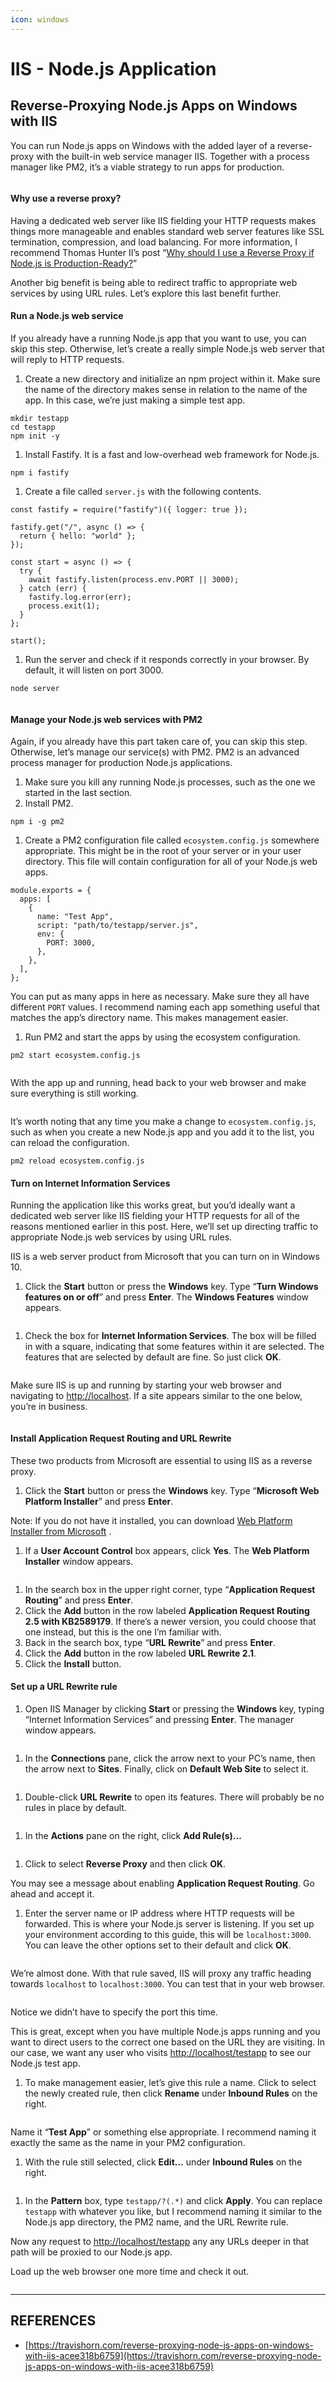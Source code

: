 ```yaml
---
icon: windows
---
```


# IIS - Node.js Application

## Reverse-Proxying Node.js Apps on Windows with IIS

You can run Node.js apps on Windows with the added layer of a reverse-proxy with the built-in web service manager IIS. Together with a process manager like PM2, it’s a viable strategy to run apps for production.

<figure><img src="https://cdn.hashnode.com/res/hashnode/image/upload/v1627410027256/cygUJIQDa.png?auto=compress,format&#x26;format=webp" alt=""><figcaption></figcaption></figure>

#### Why use a reverse proxy? <a href="#why-use-a-reverse-proxy" id="why-use-a-reverse-proxy"></a>

Having a dedicated web server like IIS fielding your HTTP requests makes things more manageable and enables standard web server features like SSL termination, compression, and load balancing. For more information, I recommend Thomas Hunter II’s post “[Why should I use a Reverse Proxy if Node.js is Production-Ready?](https://medium.com/intrinsic/why-should-i-use-a-reverse-proxy-if-node-js-is-production-ready-5a079408b2ca)”

Another big benefit is being able to redirect traffic to appropriate web services by using URL rules. Let’s explore this last benefit further.

#### Run a Node.js web service <a href="#run-a-nodejs-web-service" id="run-a-nodejs-web-service"></a>

If you already have a running Node.js app that you want to use, you can skip this step. Otherwise, let’s create a really simple Node.js web server that will reply to HTTP requests.

1. Create a new directory and initialize an npm project within it. Make sure the name of the directory makes sense in relation to the name of the app. In this case, we’re just making a simple test app.

```
mkdir testapp
cd testapp
npm init -y
```

1. Install Fastify. It is a fast and low-overhead web framework for Node.js.

```
npm i fastify
```

1. Create a file called `server.js` with the following contents.

```
const fastify = require("fastify")({ logger: true });

fastify.get("/", async () => {
  return { hello: "world" };
});

const start = async () => {
  try {
    await fastify.listen(process.env.PORT || 3000);
  } catch (err) {
    fastify.log.error(err);
    process.exit(1);
  }
};

start();
```

1. Run the server and check if it responds correctly in your browser. By default, it will listen on port 3000.

```
node server
```

<figure><img src="https://cdn.hashnode.com/res/hashnode/image/upload/v1627410028991/KYeSLMWah.png?auto=compress,format&#x26;format=webp" alt=""><figcaption></figcaption></figure>

#### Manage your Node.js web services with PM2 <a href="#manage-your-nodejs-web-services-with-pm2" id="manage-your-nodejs-web-services-with-pm2"></a>

Again, if you already have this part taken care of, you can skip this step. Otherwise, let’s manage our service(s) with PM2. PM2 is an advanced process manager for production Node.js applications.

1. Make sure you kill any running Node.js processes, such as the one we started in the last section.
2. Install PM2.

```
npm i -g pm2
```

1. Create a PM2 configuration file called `ecosystem.config.js` somewhere appropriate. This might be in the root of your server or in your user directory. This file will contain configuration for all of your Node.js web apps.

```
module.exports = {
  apps: [
    {
      name: "Test App",
      script: "path/to/testapp/server.js",
      env: {
        PORT: 3000,
      },
    },
  ],
};
```

You can put as many apps in here as necessary. Make sure they all have different `PORT` values. I recommend naming each app something useful that matches the app’s directory name. This makes management easier.

1. Run PM2 and start the apps by using the ecosystem configuration.

```
pm2 start ecosystem.config.js
```

<figure><img src="https://cdn.hashnode.com/res/hashnode/image/upload/v1627410030403/pWcQioFex.png?auto=compress,format&#x26;format=webp" alt=""><figcaption></figcaption></figure>

With the app up and running, head back to your web browser and make sure everything is still working.

<figure><img src="https://cdn.hashnode.com/res/hashnode/image/upload/v1627410031883/6WFmJ4TR-W.png?auto=compress,format&#x26;format=webp" alt=""><figcaption></figcaption></figure>

It’s worth noting that any time you make a change to `ecosystem.config.js`, such as when you create a new Node.js app and you add it to the list, you can reload the configuration.

```
pm2 reload ecosystem.config.js
```

#### Turn on Internet Information Services <a href="#turn-on-internet-information-services" id="turn-on-internet-information-services"></a>

Running the application like this works great, but you’d ideally want a dedicated web server like IIS fielding your HTTP requests for all of the reasons mentioned earlier in this post. Here, we’ll set up directing traffic to appropriate Node.js web services by using URL rules.

IIS is a web server product from Microsoft that you can turn on in Windows 10.

1. Click the **Start** button or press the **Windows** key. Type “**Turn Windows features on or off**” and press **Enter**. The **Windows Features** window appears.

<figure><img src="https://cdn.hashnode.com/res/hashnode/image/upload/v1627410033580/p2ByOHpG4.png?auto=compress,format&#x26;format=webp" alt=""><figcaption></figcaption></figure>

1. Check the box for **Internet Information Services**. The box will be filled in with a square, indicating that some features within it are selected. The features that are selected by default are fine. So just click **OK**.

<figure><img src="https://cdn.hashnode.com/res/hashnode/image/upload/v1627410035063/6freOuBvx.png?auto=compress,format&#x26;format=webp" alt=""><figcaption></figcaption></figure>

Make sure IIS is up and running by starting your web browser and navigating to [http://localhost](http://localhost/). If a site appears similar to the one below, you’re in business.

<figure><img src="https://cdn.hashnode.com/res/hashnode/image/upload/v1627410036623/sC1x6aSY2.png?auto=compress,format&#x26;format=webp" alt=""><figcaption></figcaption></figure>

#### Install Application Request Routing and URL Rewrite <a href="#install-application-request-routing-and-url-rewrite" id="install-application-request-routing-and-url-rewrite"></a>

These two products from Microsoft are essential to using IIS as a reverse proxy.

1. Click the **Start** button or press the **Windows** key. Type “**Microsoft Web Platform Installer**” and press **Enter**.

Note: If you do not have it installed, you can download [Web Platform Installer from Microsoft](https://www.microsoft.com/web/downloads/platform.aspx) .

1. If a **User Account Control** box appears, click **Yes**. The **Web Platform Installer** window appears.

<figure><img src="https://cdn.hashnode.com/res/hashnode/image/upload/v1627410038238/I7m1WX4Hr.png?auto=compress,format&#x26;format=webp" alt=""><figcaption></figcaption></figure>

1. In the search box in the upper right corner, type “**Application Request Routing**” and press **Enter**.
2. Click the **Add** button in the row labeled **Application Request Routing 2.5 with KB2589179**. If there’s a newer version, you could choose that one instead, but this is the one I’m familiar with.
3. Back in the search box, type “**URL Rewrite**” and press **Enter**.
4. Click the **Add** button in the row labeled **URL Rewrite 2.1**.
5. Click the **Install** button.

#### Set up a URL Rewrite rule <a href="#set-up-a-url-rewrite-rule" id="set-up-a-url-rewrite-rule"></a>

1. Open IIS Manager by clicking **Start** or pressing the **Windows** key, typing “Internet Information Services” and pressing **Enter**. The manager window appears.

<figure><img src="https://cdn.hashnode.com/res/hashnode/image/upload/v1627410039981/1hCay_rXn.png?auto=compress,format&#x26;format=webp" alt=""><figcaption></figcaption></figure>

1. In the **Connections** pane, click the arrow next to your PC’s name, then the arrow next to **Sites**. Finally, click on **Default Web Site** to select it.

<figure><img src="https://cdn.hashnode.com/res/hashnode/image/upload/v1627410042357/sf5ziDd0kS.png?auto=compress,format&#x26;format=webp" alt=""><figcaption></figcaption></figure>

1. Double-click **URL Rewrite** to open its features. There will probably be no rules in place by default.

<figure><img src="https://cdn.hashnode.com/res/hashnode/image/upload/v1627410044096/XmCBgWe-R.png?auto=compress,format&#x26;format=webp" alt=""><figcaption></figcaption></figure>

1. In the **Actions** pane on the right, click **Add Rule(s)…**

<figure><img src="https://cdn.hashnode.com/res/hashnode/image/upload/v1627410045733/aZlrgwzmF.png?auto=compress,format&#x26;format=webp" alt=""><figcaption></figcaption></figure>

1. Click to select **Reverse Proxy** and then click **OK**.

You may see a message about enabling **Application Request Routing**. Go ahead and accept it.

1. Enter the server name or IP address where HTTP requests will be forwarded. This is where your Node.js server is listening. If you set up your environment according to this guide, this will be `localhost:3000`. You can leave the other options set to their default and click **OK**.

<figure><img src="https://cdn.hashnode.com/res/hashnode/image/upload/v1627410047299/89_1lvsG_t.png?auto=compress,format&#x26;format=webp" alt=""><figcaption></figcaption></figure>

We’re almost done. With that rule saved, IIS will proxy any traffic heading towards `localhost` to `localhost:3000`. You can test that in your web browser.

<figure><img src="https://cdn.hashnode.com/res/hashnode/image/upload/v1627410048937/htkHle3KP9.png?auto=compress,format&#x26;format=webp" alt=""><figcaption></figcaption></figure>

Notice we didn’t have to specify the port this time.

This is great, except when you have multiple Node.js apps running and you want to direct users to the correct one based on the URL they are visiting. In our case, we want any user who visits [http://localhost/testapp](http://localhost/testapp) to see our Node.js test app.

1. To make management easier, let’s give this rule a name. Click to select the newly created rule, then click **Rename** under **Inbound Rules** on the right.

<figure><img src="https://cdn.hashnode.com/res/hashnode/image/upload/v1627410050492/r5er2UIDl.png?auto=compress,format&#x26;format=webp" alt=""><figcaption></figcaption></figure>

Name it “**Test App**” or something else appropriate. I recommend naming it exactly the same as the name in your PM2 configuration.

1. With the rule still selected, click **Edit…** under **Inbound Rules** on the right.

<figure><img src="https://cdn.hashnode.com/res/hashnode/image/upload/v1627410052075/ThFJXERfj.png?auto=compress,format&#x26;format=webp" alt=""><figcaption></figcaption></figure>

1. In the **Pattern** box, type `testapp/?(.*)` and click **Apply**. You can replace `testapp` with whatever you like, but I recommend naming it similar to the Node.js app directory, the PM2 name, and the URL Rewrite rule.

Now any request to [http://localhost/testapp](http://localhost/testapp) any any URLs deeper in that path will be proxied to our Node.js app.

Load up the web browser one more time and check it out.

<figure><img src="https://cdn.hashnode.com/res/hashnode/image/upload/v1627410053576/BrDS7owVQ.png?auto=compress,format&#x26;format=webp" alt=""><figcaption></figcaption></figure>



***

## REFERENCES

* [https://travishorn.com/reverse-proxying-node-js-apps-on-windows-with-iis-acee318b6759](https://travishorn.com/reverse-proxying-node-js-apps-on-windows-with-iis-acee318b6759)



